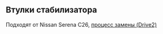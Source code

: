 ## Втулки стабилизатора

Подходят от Nissan Serena C26, [<i class="fa fa-external-link" aria-hidden="true"></i> процесс замены (Drive2)](https://www.drive2.ru/l/630273601219598662/?m=630308235835867355&page=0#a630308235835867355)
